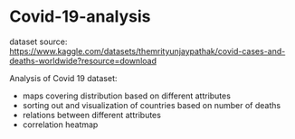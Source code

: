 # Covid-19-analysis

dataset source: https://www.kaggle.com/datasets/themrityunjaypathak/covid-cases-and-deaths-worldwide?resource=download

Analysis of Covid 19 dataset:
- maps covering distribution based on different attributes
- sorting out and visualization of countries based on number of deaths
- relations between different attributes
- correlation heatmap

